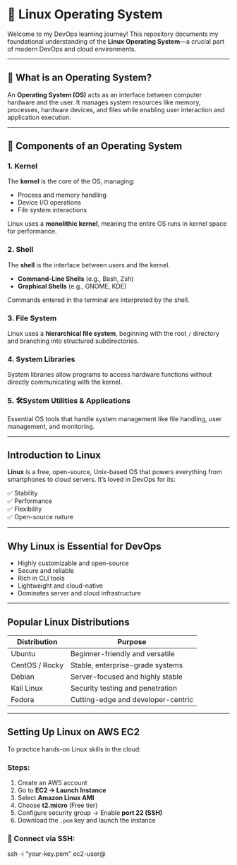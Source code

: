 # 🐧 Linux Operating System 

Welcome to my DevOps learning journey! This repository documents my foundational understanding of the **Linux Operating System**—a crucial part of modern DevOps and cloud environments.

---

## 📌 What is an Operating System?

An **Operating System (OS)** acts as an interface between computer hardware and the user. It manages system resources like memory, processes, hardware devices, and files while enabling user interaction and application execution.

---

## 🧩 Components of an Operating System

### 1. Kernel  
The **kernel** is the core of the OS, managing:
- Process and memory handling  
- Device I/O operations  
- File system interactions  

Linux uses a **monolithic kernel**, meaning the entire OS runs in kernel space for performance.

### 2. Shell  
The **shell** is the interface between users and the kernel.
- **Command-Line Shells** (e.g., Bash, Zsh)  
- **Graphical Shells** (e.g., GNOME, KDE)

Commands entered in the terminal are interpreted by the shell.

### 3. File System  
Linux uses a **hierarchical file system**, beginning with the root `/` directory and branching into structured subdirectories.

### 4. System Libraries  
System libraries allow programs to access hardware functions without directly communicating with the kernel.

### 5. 🛠System Utilities & Applications  
Essential OS tools that handle system management like file handling, user management, and monitoring.

---

## Introduction to Linux

**Linux** is a free, open-source, Unix-based OS that powers everything from smartphones to cloud servers. It’s loved in DevOps for its:

✅ Stability  
✅ Performance  
✅ Flexibility  
✅ Open-source nature  

---

## Why Linux is Essential for DevOps

- Highly customizable and open-source  
- Secure and reliable  
- Rich in CLI tools  
- Lightweight and cloud-native  
- Dominates server and cloud infrastructure

---

## Popular Linux Distributions

| Distribution     | Purpose                             |
|------------------|-------------------------------------|
| Ubuntu           | Beginner-friendly and versatile     |
| CentOS / Rocky   | Stable, enterprise-grade systems    |
| Debian           | Server-focused and highly stable    |
| Kali Linux       | Security testing and penetration    |
| Fedora           | Cutting-edge and developer-centric  |

---

## Setting Up Linux on AWS EC2

To practice hands-on Linux skills in the cloud:

### Steps:
1. Create an AWS account  
2. Go to **EC2 → Launch Instance**  
3. Select **Amazon Linux AMI**  
4. Choose **t2.micro** (Free tier)  
5. Configure security group → Enable **port 22 (SSH)**  
6. Download the `.pem` key and launch the instance  

### 🔗 Connect via SSH:
ssh -i "your-key.pem" ec2-user@<EC2-Public-IP>




